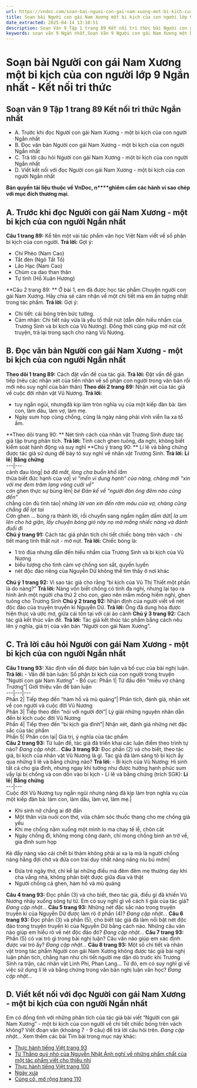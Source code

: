 ```yaml
---
url: https://vndoc.com/soan-bai-nguoi-con-gai-nam-xuong-mot-bi-kich-cua-con-nguoi-lop-9-ngan-nhat-ket-noi-tri-thuc-325395
title: Soạn bài Người con gái Nam Xương một bi kịch của con người lớp 9 Ngắn nhất - Kết nối tri thức - VnDoc.com
date_extracted: 2025-04-14 13:10:51
description: Soạn Văn 9 Tập 1 trang 89 Kết nối tri thức bài Người con gái Nam Xương - một bi kịch của con người (Ngắn nhất) gồm phần trả lời ngắn gọn, bám sát các câu hỏi, yêu cầu trong SGK (chỉ có trên VnDoc). Mời các bạn tham khảo.
keywords: soạn văn 9 Ngắn nhất,Soạn Văn 9 Người con gái Nam Xương một bi kịch của con người Ngắn nhất,Soạn bài Người con gái Nam Xương một bi kịch của con người Ngắn nhất,Soạn văn 9 Tập 1 trang 89 Kết nối tri thức Ngắn nhất,Người con gái Nam Xương một bi kịch của con người lớp 9 Kết nối tri thức,Người con gái Nam Xương một bi kịch của con người trang 89,văn 9,ngữ văn 9,soạn văn 9 kết nối tri thức,soạn văn 9 tập 1,giải văn 9,soạn ngữ văn 9,giải ngữ văn 9,giải sgk ngữ văn 9
---
```


# Soạn bài Người con gái Nam Xương một bi kịch của con người lớp 9 Ngắn nhất - Kết nối tri thức
## **Soạn văn 9 Tập 1 trang 89 Kết nối tri thức Ngắn nhất**
  * A. Trước khi đọc Người con gái Nam Xương - một bi kịch của con người Ngắn nhất
  * B. Đọc văn bản Người con gái Nam Xương - một bi kịch của con người Ngắn nhất
  * C. Trả lời câu hỏi Người con gái Nam Xương - một bi kịch của con người Ngắn nhất
  * D. Viết kết nối với đọc Người con gái Nam Xương - một bi kịch của con người Ngắn nhất

**Bản quyền tài liệu thuộc về VnDoc, n****ghiêm cấm các hành vi sao chép với mục đích thương mại.**
## **A. Trước khi đọc Người con gái Nam Xương - một bi kịch của con người Ngắn nhất**
**Câu 1 trang 89:** Kể tên một vài tác phẩm văn học Việt Nam viết về số phận bi kịch của con người.
**Trả lời:**
Gợi ý:
  * Chí Phèo \(Nam Cao\)
  * Tắt đèn \(Ngô Tất Tố\)
  * Lão Hạc \(Nam Cao\)
  * Chùm ca dao than thân
  * Tự tình \(Hồ Xuân Hương\)

**Câu 2 trang 89: ** Ở bài 1, em đã được học tác phẩm Chuyện người con gái Nam Xương. Hãy chia sẻ cảm nhận về một chi tiết mà em ấn tượng nhất trong tác phẩm.
**Trả lời:**
Gợi ý:
  * Chi tiết: cái bóng trên bức tường.
  * Cảm nhận: Chi tiết này vừa là yếu tố thắt nút \(dẫn đến hiểu nhầm của Trương Sinh và bi kịch của Vũ Nương\). Đồng thời cũng giúp mở nút cốt truyện, trả lại trong sạch cho nàng Vũ Nương.

## **B. Đọc văn bản Người con gái Nam Xương - một bi kịch của con người Ngắn nhất**
**Theo dõi 1 trang 89:** Cách đặt vấn đề của tác giả.
**Trả lời:**
Đặt vấn đề gián tiếp \(nêu các nhận xét của tiền nhân về số phận con người trong văn bản rồi mới nêu suy nghĩ của bản thân\)
**Theo dõi 2 trang 89:** Nhận xét của tác giả về cuộc đời nhân vật Vũ Nương.
**Trả lời:**
  * tuy ngắn ngủi, nhưngđã kịp làm tròn nghĩa vụ của một kiếp đàn bà: làm con, làm dâu, làm vợ, làm mẹ.
  * Ngày sum họp cùng chồng, cũng là ngày nàng phải vĩnh viễn lìa xa tổ ấm.

**Theo dõi trang 90: ** Nét tính cách của nhân vật Trương Sinh được tác giả tập trung phân tích.
**Trả lời:**
Tính cách ghen tuông, đa nghi, không biết kiểm soát hành động và suy nghĩ
**Chú ý trang 90: ** Lí lẽ và bằng chứng được tác giả sử dụng để bày tỏ suy nghĩ về nhân vật Trương Sinh.
**Trả lời:**
**Lí lẽ**| **Bằng chứng**  
---|---  
cảnh đau lòng|  _bà đã mất, lòng cha buồn khổ lắm_  
thừa biết đức hạnh của vợ|  _vì “mến vì dung hạnh” của nàng, chàng mới “xin với mẹ đem trăm lạng vàng cưới về”_  
cơn ghen thực sự bùng lên|  _bé Đản kể về "người đàn ông đêm nào cũng đến"_  
chẳng còn đủ tỉnh táo|  _những lời van xin đến rớm máu của vợ, chàng cũng chẳng để lọt tai_  
Cơn ghen ... bùng ra thành lời, rồi chuyển sang ngấm ngầm dấm dứt|  _la um lên cho hả giận, lấy chuyện bóng gió này nọ mà mắng nhiếc nàng và đánh đuổi đi_  
**Chú ý trang 91:** Cách tác giả phân tích chi tiết chiếc bóng trên vách - chi tiết mang tính thắt nút - mở nút.
**Trả lời:**
Chiếc bóng là:
  * 1 trò đùa nhưng dẫn đến hiểu nhầm của Trương Sinh và bi kịch của Vũ Nương
  * biểu tượng cho tình cảm vợ chồng son sắt, quyến luyến
  * nét độc đáo riêng của Nguyễn Dữ không thể tìm thấy ở nơi khác

**Chú ý 1 trang 92:** Vì sao tác giả cho rằng “bi kịch của Vũ Thị Thiết một phần là do nàng?”
**Trả lời:**
Nàng vốn biết chồng có tính đa nghi, nhưng lại tạo ra hình ảnh một người cha thứ 2 cho con, gieo nên mầm mống hiềm nghi, ghen tuông cho Trương Sinh
**Chú ý 2 trang 92:** Nhận định của người viết về nét độc đáo của truyện truyền kì Nguyễn Dữ.
**Trả lời:**
Ông đã dung hòa được hiện thực và ước mơ, giữa cái tồn tại với cái ảo cảnh
**Chú ý 3 trang 92:** Cách tác giả kết thúc vấn đề.
**Trả lời:**
Tác giả kết thúc tác phẩm bằng cách nêu lên ý nghĩa, giá trị của văn bản "Người con gái Nam Xương".
## **C. Trả lời câu hỏi Người con gái Nam Xương - một bi kịch của con người Ngắn nhất**
**Câu 1 trang 93:** Xác định vấn đề được bàn luận và bố cục của bài nghị luận.
**Trả lời:**
\- Vấn đề bàn luận: Số phận bi kịch của con người trong truyện "Người con gái Nam Xương"
\- Bố cục:
Phần 1| Từ đầu đến “miếu vợ chàng Trương”| Giới thiệu vấn đề bàn luận  
---|---|---  
Phần 2| Tiếp thep đến “hàm hồ và mù quáng”| Phân tích, đánh giá, nhận xét về con người và cuộc đời Vũ Nương  
Phần 3| Tiếp theo đến “nói với người đời”| Lý giải những nguyên nhân dẫn đến bi kịch cuộc đời Vũ Nương  
Phần 4| Tiếp theo đến “bi kịch gia đình”| Nhận xét, đánh giá những nét đặc sắc của tác phẩm  
Phần 5| Phần còn lại| Giá trị, ý nghĩa của tác phẩm  
**Câu 2 trang 93:** Từ luận đề, tác giả đã triển khai các luận điểm theo trình tự nào?
_Đang cập nhật..._
**Câu 3 trang 93:** Đọc phần \(2\) và cho biết, theo tác giả, bi kịch của nhân vật Vũ Nương là gì. Tác giả đã làm sáng tỏ bi kịch ấy qua những lí lẽ và bằng chứng nào?
**Trả lời:**
\- Bi kịch của Vũ Nương: Hi sinh tất cả cho gia đình, nhưng ngay khi tưởng như được hưởng hạnh phúc sum vầy lại bị chồng và con dồn vào bi kịch
\- Lí lẽ và bằng chứng \(trích SGK\):
**Lí lẽ**| **Bằng chứng**  
---|---  
Cuộc đời Vũ Nương tuy ngắn ngủi nhưng nàng đã kịp làm trọn nghĩa vụ của một kiếp đàn bà: làm con, làm dâu, làm vợ, làm mẹ.| 
  * Khi sinh nở chẳng ai đỡ đần
  * Một thân vừa nuôi con thơ, vừa chăm sóc thuốc thang cho mẹ chồng già yếu
  * Khi mẹ chồng nằm xuống một mình lo ma chay tế lễ, chôn cất
  * Ngày chồng đi, không mong công danh, chỉ mong chồng bình an trở về, gia đình sum họp

Kẻ đẩy nàng vào cái chết bi thảm không phải ai xa lạ mà là người chồng nàng hằng đợi chờ và đứa con trai duy nhất nàng nâng niu bú mớm| 
  * Đứa trẻ ngây thơ, chỉ kể lại những điều mà đêm đêm mẹ thường dạy khi cha vắng nhà, không phân biệt được giữa đùa và thật
  * Người chồng cả ghen, hàm hồ và mù quáng

**Câu 4 trang 93:** Đọc phần \(3\) và cho biết, theo tác giả, điều gì đã khiến Vũ Nương nhảy xuống sông tự tử. Em có suy nghĩ gì về cách lí giải của tác giả?
_Đang cập nhật..._
**Câu 5 trang 93:** Những nét đặc sắc nào trong truyện truyền kì của Nguyễn Dữ được làm rõ ở phần \(4\)?
_Đang cập nhật..._
**Câu 6 trang 93:** Đọc phần \(3\) và phần \(5\), cho biết tác giả đã làm nổi bật nét độc đáo trong truyện truyền kì của Nguyễn Dữ bằng cách nào. Những câu văn nào giúp em hiểu rõ về nét độc đáo đó?
_Đang cập nhật..._
**Câu 7 trang 93:** Phần \(5\) có vai trò gì trong bài nghị luận? Câu văn nào giúp em xác định được vai trò ấy?
_Đang cập nhật..._
**Câu 8 trang 93:** Một số chi tiết và nhân vật trong tác phẩm Người con gái Nam Xương không được tác giả bài nghị luận phân tích, chẳng hạn như chi tiết người mẹ dặn dò trước khi Trương Sinh ra trận, các nhân vật Linh Phi, Phan Lang… Từ đó, em có suy nghĩ gì về việc sử dụng lí lẽ và bằng chứng trong văn bản nghị luận văn học?
_Đang cập nhật..._
## **D. Viết kết nối với đọc Người con gái Nam Xương - một bi kịch của con người Ngắn nhất**
Em có đồng tình với những phân tích của tác giả bài viết “Người con gái Nam Xương” - một bi kịch của con người về chi tiết chiếc bóng trên vách không? Viết đoạn văn \(khoảng 7 - 9 câu\) để trả lời câu hỏi trên.
_Đang cập nhật..._
Xem thêm các bài Tìm bài trong mục này khác:
  * [Thực hành tiếng Việt trang 93](</soan-van-9-tap-1-trang-93-ket-noi-tri-thuc-ngan-nhat-325398>)
  * [Từ Thằng quỷ nhỏ của Nguyễn Nhật Ánh nghĩ về những phẩm chất của một tác phẩm viết cho thiếu nhi](</soan-van-9-tap-1-trang-95-ket-noi-tri-thuc-ngan-nhat-325411>)
  * [Thực hành tiếng Việt trang 100](</soan-van-9-tap-1-trang-100-ket-noi-tri-thuc-ngan-nhat-325414>)
  * [Ngày xưa](</soan-bai-ngay-xua-lop-9-ngan-nhat-ket-noi-tri-thuc-325417>)
  * [Củng cố, mở rộng trang 110](</soan-van-9-tap-1-trang-110-ket-noi-tri-thuc-ngan-nhat-325421>)

